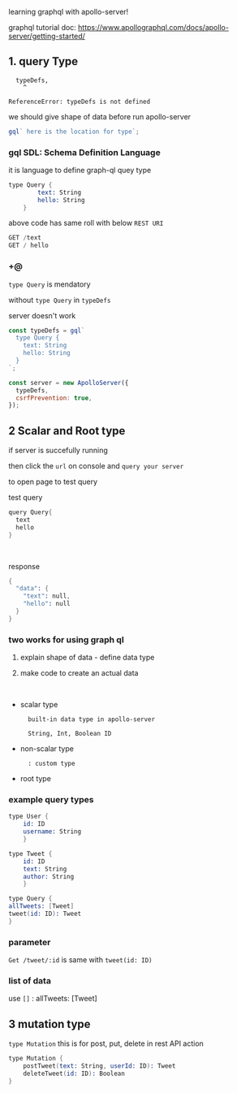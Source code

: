 learning graphql with apollo-server!

graphql tutorial doc: https://www.apollographql.com/docs/apollo-server/getting-started/

## 1. query Type

```
  typeDefs,
    ^

ReferenceError: typeDefs is not defined
```

we should give shape of data before run apollo-server

```js
gql` here is the location for type`;
```

### gql SDL: Schema Definition Language

it is language to define graph-ql quey type

```s
type Query {
        text: String
        hello: String
    }
```

above code has same roll with below `REST URI`

```s
GET /text
GET / hello
```

### +@

`type Query` is mendatory

without `type Query` in `typeDefs`

server doesn't work

```js
const typeDefs = gql`
  type Query {
    text: String
    hello: String
  }
`;

const server = new ApolloServer({
  typeDefs,
  csrfPrevention: true,
});
```

## 2 Scalar and Root type

if server is succefully running

then click the `url` on console and `query your server`

to open page to test query

test query

```s
query Query{
  text
  hello
}
```

<br>

response

```s
{
  "data": {
    "text": null,
    "hello": null
  }
}
```

### two works for using graph ql

1.  explain shape of data - define data type

2.  make code to create an actual data

<br>

- scalar type

        built-in data type in apollo-server

        String, Int, Boolean ID

- non-scalar type

        : custom type

- root type

### example query types

```s
type User {
    id: ID
    username: String
    }

type Tweet {
    id: ID
    text: String
    author: String
    }

type Query {
allTweets: [Tweet]
tweet(id: ID): Tweet
}
```

### parameter

`Get /tweet/:id` is same with `tweet(id: ID)`

### list of data

use `[]` : allTweets: [Tweet]

## 3 mutation type

`type Mutation`
this is for post, put, delete in rest API action

```s
type Mutation {
	postTweet(text: String, userId: ID): Tweet
	deleteTweet(id: ID): Boolean
}
```
